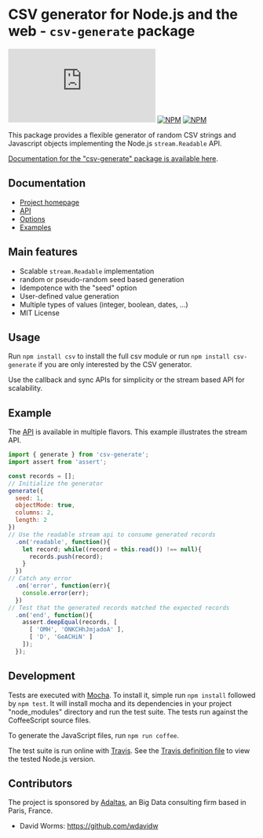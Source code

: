 
# CSV generator for Node.js and the web - `csv-generate` package

[![Build Status](https://img.shields.io/github/workflow/status/adaltas/node-csv/Node.js)](https://github.com/adaltas/node-csv/actions)
[![NPM](https://img.shields.io/npm/dm/csv-generate)](https://www.npmjs.com/package/csv-generate)
[![NPM](https://img.shields.io/npm/v/csv-generate)](https://www.npmjs.com/package/csv-generate)

This package provides a flexible generator of random CSV strings and Javascript objects implementing the Node.js `stream.Readable` API.

[Documentation for the "csv-generate" package is available here](https://csv.js.org/generate/).

## Documentation

* [Project homepage](https://csv.js.org/generate/)
* [API](https://csv.js.org/generate/api/)
* [Options](https://csv.js.org/generate/options/)
* [Examples](https://csv.js.org/generate/examples/)

## Main features

* Scalable `stream.Readable` implementation
* random or pseudo-random seed based generation
* Idempotence with the "seed" option
* User-defined value generation
* Multiple types of values (integer, boolean, dates, ...)
* MIT License

## Usage

Run `npm install csv` to install the full csv module or run `npm install csv-generate` if you are only interested by the CSV generator.

Use the callback and sync APIs for simplicity or the stream based API for scalability.

## Example

The [API](https://csv.js.org/generate/api/) is available in multiple flavors. This example illustrates the stream API.

```js
import { generate } from 'csv-generate';
import assert from 'assert';

const records = [];
// Initialize the generator
generate({
  seed: 1,
  objectMode: true,
  columns: 2,
  length: 2
})
// Use the readable stream api to consume generated records
  .on('readable', function(){
    let record; while((record = this.read()) !== null){
      records.push(record);
    }
  })
// Catch any error
  .on('error', function(err){
    console.error(err);
  })
// Test that the generated records matched the expected records
  .on('end', function(){
    assert.deepEqual(records, [
      [ 'OMH', 'ONKCHhJmjadoA' ],
      [ 'D', 'GeACHiN' ]
    ]);
  });
```

## Development

Tests are executed with [Mocha](https://mochajs.org/). To install it, simple run `npm install` followed by `npm test`. It will install mocha and its dependencies in your project "node_modules" directory and run the test suite. The tests run  against the CoffeeScript source files.

To generate the JavaScript files, run `npm run coffee`.

The test suite is run online with [Travis](https://travis-ci.org/#!/adaltas/node-csv-generate). See the [Travis definition file](https://github.com/adaltas/node-csv-generate/blob/master/.travis.yml) to view the tested Node.js version.

## Contributors

The project is sponsored by [Adaltas](https://www.adaltas.com), an Big Data consulting firm based in Paris, France.

*   David Worms: <https://github.com/wdavidw>
